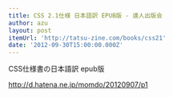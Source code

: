 ```yaml
---
title: CSS 2.1仕様 日本語訳 EPUB版 - 達人出版会
author: azu
layout: post
itemUrl: 'http://tatsu-zine.com/books/css21'
date: '2012-09-30T15:00:00.000Z'
---
```

CSS仕様書の日本語訳 epub版

http://d.hatena.ne.jp/momdo/20120907/p1
